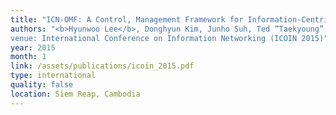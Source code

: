 ```yaml
---
title: "ICN-OMF: A Control, Management Framework for Information-Centric Network Testbed"
authors: "<b>Hyunwoo Lee</b>, Donghyun Kim, Junho Suh, Ted ”Taekyoung” Kwon
venue: International Conference on Information Networking (ICOIN 2015)"
year: 2015
month: 1
link: /assets/publications/icoin_2015.pdf
type: international
quality: false
location: Siem Reap, Cambodia
---
```

